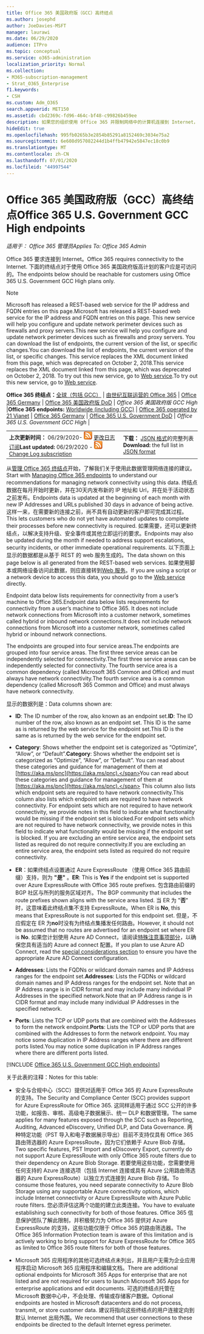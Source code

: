 ```yaml
---
title: Office 365 美国政府版（GCC）高终结点
ms.author: josephd
author: JoeDavies-MSFT
manager: laurawi
ms.date: 06/29/2020
audience: ITPro
ms.topic: conceptual
ms.service: o365-administration
localization_priority: Normal
ms.collection:
- M365-subscription-management
- Strat_O365_Enterprise
f1.keywords:
- CSH
ms.custom: Adm_O365
search.appverid: MET150
ms.assetid: cbd2369c-fd96-464c-bf48-c99826b459ee
description: 如果您的组织使用 Office 365 并限制网络中的计算机连接到 Internet，则在下面将找到应包含在出站允许列表中的终结点（Fqdn、端口、Url、IPv4 和 IPv6 地址范围），以确保您的计算机可以成功使用 Office 365。
hideEdit: true
ms.openlocfilehash: 995fb0265b3e2854b85291a8152469c3034e75a2
ms.sourcegitcommit: 6e608d957082244d1b4ffb47942e5847ec18c0b9
ms.translationtype: MT
ms.contentlocale: zh-CN
ms.lasthandoff: 07/01/2020
ms.locfileid: "44997544"
---
```

# <a name="office-365-us-government-gcc-high-endpoints"></a><span data-ttu-id="c620c-103">Office 365 美国政府版（GCC）高终结点</span><span class="sxs-lookup"><span data-stu-id="c620c-103">Office 365 U.S. Government GCC High endpoints</span></span>

 <span data-ttu-id="c620c-104">*适用于： Office 365 管理员*</span><span class="sxs-lookup"><span data-stu-id="c620c-104">*Applies To: Office 365 Admin*</span></span>

<span data-ttu-id="c620c-105">Office 365 要求连接到 Internet。</span><span class="sxs-lookup"><span data-stu-id="c620c-105">Office 365 requires connectivity to the Internet.</span></span> <span data-ttu-id="c620c-106">下面的终结点对于使用 Office 365 美国政府版高计划的客户应是可访问的。</span><span class="sxs-lookup"><span data-stu-id="c620c-106">The endpoints below should be reachable for customers using Office 365 U.S. Government GCC High plans only.</span></span>
  
> [!NOTE]
> <span data-ttu-id="c620c-107">Microsoft has released a REST-based web service for the IP address and FQDN entries on this page.</span><span class="sxs-lookup"><span data-stu-id="c620c-107">Microsoft has released a REST-based web service for the IP address and FQDN entries on this page.</span></span> <span data-ttu-id="c620c-108">This new service will help you configure and update network perimeter devices such as firewalls and proxy servers.</span><span class="sxs-lookup"><span data-stu-id="c620c-108">This new service will help you configure and update network perimeter devices such as firewalls and proxy servers.</span></span> <span data-ttu-id="c620c-109">You can download the list of endpoints, the current version of the list, or specific changes.</span><span class="sxs-lookup"><span data-stu-id="c620c-109">You can download the list of endpoints, the current version of the list, or specific changes.</span></span> <span data-ttu-id="c620c-110">This service replaces the XML document linked from this page, which was deprecated on October 2, 2018.</span><span class="sxs-lookup"><span data-stu-id="c620c-110">This service replaces the XML document linked from this page, which was deprecated on October 2, 2018.</span></span> <span data-ttu-id="c620c-111">To try out this new service, go to [Web service](office-365-ip-web-service.md).</span><span class="sxs-lookup"><span data-stu-id="c620c-111">To try out this new service, go to [Web service](office-365-ip-web-service.md).</span></span>
  
 <span data-ttu-id="c620c-112">**Office 365 终结点：**[全球（包括 GCC）](urls-and-ip-address-ranges.md) | [由世纪互联运营的 Office 365](urls-and-ip-address-ranges-21vianet.md)  | [Office 365 Germany](office-365-germany-endpoints.md)  | [Office 365 美国政府版 DoD](office-365-u-s-government-dod-endpoints.md) | *Office 365 美国政府版 GCC High* |</span><span class="sxs-lookup"><span data-stu-id="c620c-112">**Office 365 endpoints:** [Worldwide (including GCC)](urls-and-ip-address-ranges.md) | [Office 365 operated by 21 Vianet](urls-and-ip-address-ranges-21vianet.md)  | [Office 365 Germany](office-365-germany-endpoints.md)  | [Office 365 U.S. Government DoD](office-365-u-s-government-dod-endpoints.md) | *Office 365 U.S. Government GCC High* |</span></span>
  
|||
|:-----|:-----|
|<span data-ttu-id="c620c-113">**上次更新时间：** 06/29/2020- ![ RSS ](media/5dc6bb29-25db-4f44-9580-77c735492c4b.png) [更改日志订阅](https://endpoints.office.com/version/USGOVGCCHigh?allversions=true&format=rss&clientrequestid=b10c5ed1-bad1-445f-b386-b919946339a7)</span><span class="sxs-lookup"><span data-stu-id="c620c-113">**Last updated:** 06/29/2020 - ![RSS](media/5dc6bb29-25db-4f44-9580-77c735492c4b.png) [Change Log subscription](https://endpoints.office.com/version/USGOVGCCHigh?allversions=true&format=rss&clientrequestid=b10c5ed1-bad1-445f-b386-b919946339a7)</span></span> <br/> |<span data-ttu-id="c620c-114">**下载：** [JSON 格式](https://endpoints.office.com/endpoints/USGOVGCCHigh?clientrequestid=b10c5ed1-bad1-445f-b386-b919946339a7)的完整列表</span><span class="sxs-lookup"><span data-stu-id="c620c-114">**Download:** the full list in [JSON format](https://endpoints.office.com/endpoints/USGOVGCCHigh?clientrequestid=b10c5ed1-bad1-445f-b386-b919946339a7)</span></span> <br/> |

 <span data-ttu-id="c620c-115">从[管理 Office 365 终结点](managing-office-365-endpoints.md)开始，了解我们关于使用此数据管理网络连接的建议。</span><span class="sxs-lookup"><span data-stu-id="c620c-115">Start with [Managing Office 365 endpoints](managing-office-365-endpoints.md) to understand our recommendations for managing network connectivity using this data.</span></span> <span data-ttu-id="c620c-116">终结点数据在每月开始时更新，并在30天内发布新的 IP 地址和 Url，并在处于活动状态之前发布。</span><span class="sxs-lookup"><span data-stu-id="c620c-116">Endpoints data is updated at the beginning of each month with new IP Addresses and URLs published 30 days in advance of being active.</span></span> <span data-ttu-id="c620c-117">这样一来，在需要新的连接之前，尚不具有自动更新的客户即可完成其过程。</span><span class="sxs-lookup"><span data-stu-id="c620c-117">This lets customers who do not yet have automated updates to complete their processes before new connectivity is required.</span></span> <span data-ttu-id="c620c-118">如果需要，还可以更新终结点，以解决支持升级、安全事件或其他立即运行的要求。</span><span class="sxs-lookup"><span data-stu-id="c620c-118">Endpoints may also be updated during the month if needed to address support escalations, security incidents, or other immediate operational requirements.</span></span> <span data-ttu-id="c620c-119">以下页面上显示的数据都是从基于 REST 的 web 服务生成的。</span><span class="sxs-lookup"><span data-stu-id="c620c-119">The data shown on this page below is all generated from the REST-based web services.</span></span> <span data-ttu-id="c620c-120">如果使用脚本或网络设备访问此数据，则应直接转到[Web 服务](office-365-ip-web-service.md)。</span><span class="sxs-lookup"><span data-stu-id="c620c-120">If you are using a script or a network device to access this data, you should go to the [Web service](office-365-ip-web-service.md) directly.</span></span>

<span data-ttu-id="c620c-121">Endpoint data below lists requirements for connectivity from a user’s machine to Office 365.</span><span class="sxs-lookup"><span data-stu-id="c620c-121">Endpoint data below lists requirements for connectivity from a user’s machine to Office 365.</span></span> <span data-ttu-id="c620c-122">It does not include network connections from Microsoft into a customer network, sometimes called hybrid or inbound network connections.</span><span class="sxs-lookup"><span data-stu-id="c620c-122">It does not include network connections from Microsoft into a customer network, sometimes called hybrid or inbound network connections.</span></span>

<span data-ttu-id="c620c-123">The endpoints are grouped into four service areas.</span><span class="sxs-lookup"><span data-stu-id="c620c-123">The endpoints are grouped into four service areas.</span></span> <span data-ttu-id="c620c-124">The first three service areas can be independently selected for connectivity.</span><span class="sxs-lookup"><span data-stu-id="c620c-124">The first three service areas can be independently selected for connectivity.</span></span> <span data-ttu-id="c620c-125">The fourth service area is a common dependency (called Microsoft 365 Common and Office) and must always have network connectivity.</span><span class="sxs-lookup"><span data-stu-id="c620c-125">The fourth service area is a common dependency (called Microsoft 365 Common and Office) and must always have network connectivity.</span></span>

<span data-ttu-id="c620c-126">显示的数据列是：</span><span class="sxs-lookup"><span data-stu-id="c620c-126">Data columns shown are:</span></span>

- <span data-ttu-id="c620c-127">**ID**: The ID number of the row, also known as an endpoint set.</span><span class="sxs-lookup"><span data-stu-id="c620c-127">**ID**: The ID number of the row, also known as an endpoint set.</span></span> <span data-ttu-id="c620c-128">This ID is the same as is returned by the web service for the endpoint set.</span><span class="sxs-lookup"><span data-stu-id="c620c-128">This ID is the same as is returned by the web service for the endpoint set.</span></span>

- <span data-ttu-id="c620c-129">**Category**: Shows whether the endpoint set is categorized as “Optimize”, “Allow”, or “Default”.</span><span class="sxs-lookup"><span data-stu-id="c620c-129">**Category**: Shows whether the endpoint set is categorized as “Optimize”, “Allow”, or “Default”.</span></span> <span data-ttu-id="c620c-130">You can read about these categories and guidance for management of them at [https://aka.ms/pnc](https://aka.ms/pnc).</span><span class="sxs-lookup"><span data-stu-id="c620c-130">You can read about these categories and guidance for management of them at [https://aka.ms/pnc](https://aka.ms/pnc).</span></span> <span data-ttu-id="c620c-131">This column also lists which endpoint sets are required to have network connectivity.</span><span class="sxs-lookup"><span data-stu-id="c620c-131">This column also lists which endpoint sets are required to have network connectivity.</span></span> <span data-ttu-id="c620c-132">For endpoint sets which are not required to have network connectivity, we provide notes in this field to indicate what functionality would be missing if the endpoint set is blocked.</span><span class="sxs-lookup"><span data-stu-id="c620c-132">For endpoint sets which are not required to have network connectivity, we provide notes in this field to indicate what functionality would be missing if the endpoint set is blocked.</span></span> <span data-ttu-id="c620c-133">If you are excluding an entire service area, the endpoint sets listed as required do not require connectivity.</span><span class="sxs-lookup"><span data-stu-id="c620c-133">If you are excluding an entire service area, the endpoint sets listed as required do not require connectivity.</span></span>

- <span data-ttu-id="c620c-134">**ER**：如果终结点设置通过 Azure ExpressRoute （使用 Office 365 路由前缀）支持，则为 **"是"** 。</span><span class="sxs-lookup"><span data-stu-id="c620c-134">**ER**: This is **Yes** if the endpoint set is supported over Azure ExpressRoute with Office 365 route prefixes.</span></span> <span data-ttu-id="c620c-135">包含路由前缀的 BGP 社区与所列的服务区域对齐。</span><span class="sxs-lookup"><span data-stu-id="c620c-135">The BGP community that includes the route prefixes shown aligns with the service area listed.</span></span> <span data-ttu-id="c620c-136">当 ER 为 "**否**" 时，这意味着此终结点集不支持 ExpressRoute。</span><span class="sxs-lookup"><span data-stu-id="c620c-136">When ER is **No**, this means that ExpressRoute is not supported for this endpoint set.</span></span> <span data-ttu-id="c620c-137">但是，不应假定在 ER 为**no**时没有为终结点集播发任何路由。</span><span class="sxs-lookup"><span data-stu-id="c620c-137">However, it should not be assumed that no routes are advertised for an endpoint set where ER is **No**.</span></span> <span data-ttu-id="c620c-138">如果您计划使用 Azure AD Connect，请阅读[特殊注意事项部分](https://docs.microsoft.com/azure/active-directory/hybrid/reference-connect-instances#microsoft-azure-government)，以确保您具有适当的 Azure ad connect 配置。</span><span class="sxs-lookup"><span data-stu-id="c620c-138">If you plan to use Azure AD Connect, read the [special considerations section](https://docs.microsoft.com/azure/active-directory/hybrid/reference-connect-instances#microsoft-azure-government) to ensure you have the appropriate Azure AD Connect configuration.</span></span>

- <span data-ttu-id="c620c-139">**Addresses**: Lists the FQDNs or wildcard domain names and IP Address ranges for the endpoint set.</span><span class="sxs-lookup"><span data-stu-id="c620c-139">**Addresses**: Lists the FQDNs or wildcard domain names and IP Address ranges for the endpoint set.</span></span> <span data-ttu-id="c620c-140">Note that an IP Address range is in CIDR format and may include many individual IP Addresses in the specified network.</span><span class="sxs-lookup"><span data-stu-id="c620c-140">Note that an IP Address range is in CIDR format and may include many individual IP Addresses in the specified network.</span></span>
 
- <span data-ttu-id="c620c-141">**Ports**: Lists the TCP or UDP ports that are combined with the Addresses to form the network endpoint.</span><span class="sxs-lookup"><span data-stu-id="c620c-141">**Ports**: Lists the TCP or UDP ports that are combined with the Addresses to form the network endpoint.</span></span> <span data-ttu-id="c620c-142">You may notice some duplication in IP Address ranges where there are different ports listed.</span><span class="sxs-lookup"><span data-stu-id="c620c-142">You may notice some duplication in IP Address ranges where there are different ports listed.</span></span>
 
[!INCLUDE [Office 365 U.S. Government GCC High endpoints](./includes/office-365-u.s.-government-gcc-high-endpoints.md)]

<span data-ttu-id="c620c-143">关于此表的注释：</span><span class="sxs-lookup"><span data-stu-id="c620c-143">Notes for this table:</span></span>

- <span data-ttu-id="c620c-144">安全与合规中心（SCC）提供对适用于 Office 365 的 Azure ExpressRoute 的支持。</span><span class="sxs-lookup"><span data-stu-id="c620c-144">The Security and Compliance Center (SCC) provides support for Azure ExpressRoute for Office 365.</span></span> <span data-ttu-id="c620c-145">这同样适用于通过 SCC 公开的许多功能，如报告、审核、高级电子数据展示、统一 DLP 和数据管理。</span><span class="sxs-lookup"><span data-stu-id="c620c-145">The same applies for many features exposed through the SCC such as Reporting, Auditing, Advanced eDiscovery, Unified DLP, and Data Governance.</span></span> <span data-ttu-id="c620c-146">两种特定功能（PST 导入和电子数据展示导出）目前不支持仅具有 Office 365 路由筛选器的 Azure ExpressRoute，因为它们依赖于 Azure Blob 存储。</span><span class="sxs-lookup"><span data-stu-id="c620c-146">Two specific features, PST Import and eDiscovery Export, currently do not support Azure ExpressRoute with only Office 365 route filters due to their dependency on Azure Blob Storage.</span></span> <span data-ttu-id="c620c-147">若要使用这些功能，您需要使用任何支持的 Azure 连接选项（包括 Internet 连接或具有 Azure 公用路由筛选器的 Azure ExpressRoute）以独立方式连接到 Azure Blob 存储。</span><span class="sxs-lookup"><span data-stu-id="c620c-147">To consume those features, you need separate connectivity to Azure Blob Storage using any supportable Azure connectivity options, which include Internet connectivity or Azure ExpressRoute with Azure Public route filters.</span></span> <span data-ttu-id="c620c-148">您必须评估这两个功能的建立此类连接。</span><span class="sxs-lookup"><span data-stu-id="c620c-148">You have to evaluate establishing such connectivity for both of those features.</span></span> <span data-ttu-id="c620c-149">Office 365 信息保护团队了解此限制，并积极努力为 Office 365 提供对 Azure ExpressRoute 的支持，这些功能仅限于 Office 365 的路由筛选器。</span><span class="sxs-lookup"><span data-stu-id="c620c-149">The Office 365 Information Protection team is aware of this limitation and is actively working to bring support for Azure ExpressRoute for Office 365 as limited to Office 365 route filters for both of those features.</span></span>

- <span data-ttu-id="c620c-150">Microsoft 365 应用程序的其他可选终结点未列出，并且用户无需为企业应用程序启动 Microsoft 365 应用程序和编辑文档。</span><span class="sxs-lookup"><span data-stu-id="c620c-150">There are additional optional endpoints for Microsoft 365 Apps for enterprise that are not listed and are not required for users to launch Microsoft 365 Apps for enterprise applications and edit documents.</span></span> <span data-ttu-id="c620c-151">可选的终结点托管在 Microsoft 数据中心中，不会处理、传输或存储客户数据。</span><span class="sxs-lookup"><span data-stu-id="c620c-151">Optional endpoints are hosted in Microsoft datacenters and do not process, transmit, or store customer data.</span></span> <span data-ttu-id="c620c-152">建议将指向这些终结点的用户连接定向到默认 Internet 出局外围。</span><span class="sxs-lookup"><span data-stu-id="c620c-152">We recommend that user connections to these endpoints be directed to the default Internet egress perimeter.</span></span>

